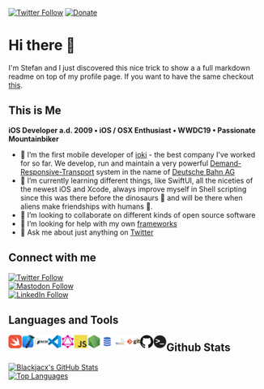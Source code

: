 [![Twitter Follow](https://img.shields.io/badge/follow-%40blackjacx-1DA1F2?logo=twitter&style=for-the-badge)](https://twitter.com/intent/follow?original_referer=https%3A%2F%2Fgithub.com%2Fblackjacx&screen_name=Blackjacxxx)
[![Donate](https://img.shields.io/badge/Donate-PayPal-blue.svg?logo=paypal&style=for-the-badge)](https://www.paypal.me/STHEROLD)

# Hi there 👋

I'm Stefan and I just discovered this nice trick to show a a full markdown readme on top of my profile page. If you want to have the same checkout [this](https://docs.github.com/en/account-and-profile/setting-up-and-managing-your-github-profile/customizing-your-profile/managing-your-profile-readme).

## This is Me

**iOS Developer a.d. 2009 • iOS / OSX Enthusiast • WWDC19 • Passionate Mountainbiker**

- 🔭 I’m the first mobile developer of [ioki](https://ioki.com) - the best company I've worked for so far. We develop, run and maintain a very powerful [Demand-Responsive-Transport](https://en.wikipedia.org/wiki/Demand-responsive_transport) system in the name of [Deutsche Bahn AG](https://www.bahn.de)
- 🌱 I’m currently learning different things, like SwiftUI, all the niceties of the newest iOS and Xcode, always improve myself in Shell scripting since this was there before the dinosaurs 🦖 and will be there when aliens make friendships with humans 🔮.
- 👯 I’m looking to collaborate on different kinds of open source software
- 🤔 I’m looking for help with my own [frameworks](https://blackjacx.github.io/Projects/)
- 💬 Ask me about just anything on [Twitter](https://twitter.com/Blackjacxxx)

## Connect with me

[![Twitter Follow](https://img.shields.io/badge/follow-%40blackjacx-1DA1F2?logo=twitter&style=social)](https://twitter.com/intent/follow?original_referer=https%3A%2F%2Fgithub.com%2Fblackjacxxx&screen_name=Blackjacxxx) <br />
[![Mastodon Follow](https://img.shields.io/mastodon/follow/110346722592610499?domain=https%3A%2F%2Fmastodon.social&style=social&logo=mastodon)](https://mastodon.social/@blackjacx)  <br />
[![LinkedIn Follow](https://img.shields.io/badge/follow-%40stherold-1DA1F2?logo=linkedin&style=social)](https://www.linkedin.com/in/stherold/) <br />

## Languages and Tools

[<img align="left" alt="Swift" width="26px" src="https://raw.githubusercontent.com/github/explore/80688e429a7d4ef2fca1e82350fe8e3517d3494d/topics/swift/swift.png" />][website]
[<img align="left" alt="Xcode" width="26px" src="https://raw.githubusercontent.com/github/explore/80688e429a7d4ef2fca1e82350fe8e3517d3494d/topics/xcode/xcode.png" />][website]
[<img align="left" alt="Bash" width="26px" src="https://raw.githubusercontent.com/github/explore/80688e429a7d4ef2fca1e82350fe8e3517d3494d/topics/bash/bash.png" />][website]
[<img align="left" alt="Visual Studio Code" width="26px" src="https://raw.githubusercontent.com/github/explore/80688e429a7d4ef2fca1e82350fe8e3517d3494d/topics/visual-studio-code/visual-studio-code.png" />][website]
[<img align="left" alt="GraphQL" width="26px" src="https://raw.githubusercontent.com/github/explore/80688e429a7d4ef2fca1e82350fe8e3517d3494d/topics/graphql/graphql.png" />][website]
[<img align="left" alt="JavaScript" width="26px" src="https://raw.githubusercontent.com/github/explore/80688e429a7d4ef2fca1e82350fe8e3517d3494d/topics/javascript/javascript.png" />][website]
[<img align="left" alt="Node.js" width="26px" src="https://raw.githubusercontent.com/github/explore/80688e429a7d4ef2fca1e82350fe8e3517d3494d/topics/nodejs/nodejs.png" />][website]
[<img align="left" alt="SQL" width="26px" src="https://raw.githubusercontent.com/github/explore/80688e429a7d4ef2fca1e82350fe8e3517d3494d/topics/sql/sql.png" />][website]
[<img align="left" alt="MySQL" width="26px" src="https://raw.githubusercontent.com/github/explore/80688e429a7d4ef2fca1e82350fe8e3517d3494d/topics/mysql/mysql.png" />][website]
[<img align="left" alt="Git" width="26px" src="https://raw.githubusercontent.com/github/explore/80688e429a7d4ef2fca1e82350fe8e3517d3494d/topics/git/git.png" />][website]
[<img align="left" alt="GitHub" width="26px" src="https://raw.githubusercontent.com/github/explore/78df643247d429f6cc873026c0622819ad797942/topics/github/github.png" />][website]
[<img align="left" alt="Terminal" width="26px" src="https://raw.githubusercontent.com/github/explore/80688e429a7d4ef2fca1e82350fe8e3517d3494d/topics/terminal/terminal.png" />][website]

## Github Stats

[![Blackjacx's GitHub Stats](https://github-readme-stats.vercel.app/api?username=blackjacx&show_icons=true&hide_border=true)](https://github.com/blackjacx)  <br />
[![Top Languages](https://github-readme-stats.vercel.app/api/top-langs/?username=blackjacx&layout=compact&show_icons=true&hide_border=true)](https://github.com/blackjacx)




[website]: https://github.com/blackjacx
[twitter]: https://twitter.com/blackjacxxx
[linkedin]: https://linkedin.com/in/blackjacxxx

